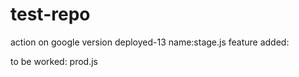 # test-repo
action on google version deployed-13
name:stage.js
feature added:

to be worked: prod.js
 

